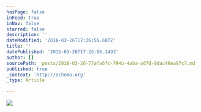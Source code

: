 ```yaml
---
hasPage: false
inFeed: true
inNav: false
starred: false
description: ''
dateModified: '2016-03-26T17:26:55.687Z'
title: ''
datePublished: '2016-03-26T17:26:56.149Z'
author: []
sourcePath: _posts/2016-03-26-77afa6fc-794b-4a9a-a67d-0dac46ea97c7.md
published: true
_context: 'http://schema.org'
_type: Article

---
```

![](https://the-grid-user-content.s3-us-west-2.amazonaws.com/f5891fa1-b9fa-46e8-a74e-2142654df07a.jpg)